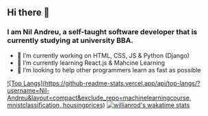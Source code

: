 ## Hi there 👋
### I am Nil Andreu, a self-taught software developer that is currently studying at university BBA.

- 🔭 I’m currently working on HTML, CSS, JS & Python (Django)
- 🌱 I’m currently learning React.js & Mahcine Learning
- 👯 I’m looking to help other programmers learn as fast as possible


[![Top Langs](https://github-readme-stats.vercel.app/api/top-langs/?username=Nil-Andreu&layout=compact&exclude_repo=machinelearningcourse, mnistclassification, housingprices)](https://github.com/anuraghazra/github-readme-stats)
[![willianrod's wakatime stats](https://github-readme-stats.vercel.app/api/wakatime?username=NilAndreu)](https://github.com/anuraghazra/github-readme-stats)

